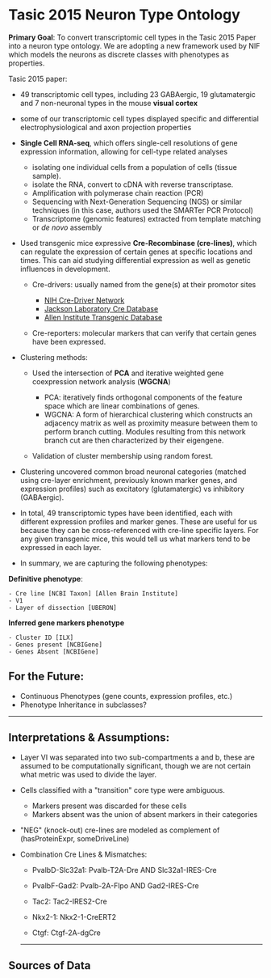 # Tasic 2015 Neuron Type Ontology

**Primary Goal**: To convert transcriptomic cell types in the Tasic 2015 Paper into a neuron type ontology. We are adopting a new framework used by NIF which models the neurons as discrete classes with phenotypes as properties.

Tasic 2015 paper:

- 49 transcriptomic cell types, including 23 GABAergic, 19 glutamatergic and 7 non-neuronal types in the mouse **visual cortex**
- some of our transcriptomic cell types displayed specific and differential electrophysiological and axon projection properties
- **Single Cell RNA-seq**, which offers single-cell resolutions of gene expression information, allowing for cell-type related analyses

  - isolating one individual cells from a population of cells (tissue sample).
  - isolate the RNA, convert to cDNA with reverse transcriptase.
  - Amplification with polymerase chain reaction (PCR)
  - Sequencing with Next-Generation Sequencing (NGS) or similar techniques (in this case, authors used the SMARTer PCR Protocol)
  - Transcriptome (genomic features) extracted from template matching or _de novo_ assembly

- Used transgenic mice expressive **Cre-Recombinase (cre-lines)**, which can regulate the expression of certain genes at specific locations and times. This can aid studying differential expression as well as genetic influences in development.

  - Cre-drivers: usually named from the gene(s) at their promotor sites

    - [NIH Cre-Driver Network](www.credrivermice.org/database)
    - [Jackson Laboratory Cre Database](https://www.jax.org/research-and-faculty/resources/cre-repository/characterized-cre-lines-jax-cre-resource)
    - [Allen Institute Transgenic Database](https://connectivity.brain-map.org/transgenic)

  - Cre-reporters: molecular markers that can verify that certain genes have been expressed.

- Clustering methods:

  - Used the intersection of **PCA** and iterative weighted gene coexpression network analysis (**WGCNA**)

    - PCA: iteratively finds orthogonal components of the feature space which are linear combinations of genes.
    - WGCNA: A form of hierarchical clustering which constructs an adjacency matrix as well as proximity measure between them to perform branch cutting. Modules resulting from this network branch cut are then characterized by their eigengene.

  - Validation of cluster membership using random forest.

- Clustering uncovered common broad neuronal categories (matched using cre-layer enrichment, previously known marker genes, and expression profiles) such as excitatory (glutamatergic) vs inhibitory (GABAergic).

- In total, 49 transcriptomic types have been identified, each with different expression profiles and marker genes. These are useful for us because they can be cross-referenced with cre-line specific layers. For any given transgenic mice, this would tell us what markers tend to be expressed in each layer.

- In summary, we are capturing the following phenotypes:

**Definitive phenotype**:

```
- Cre line [NCBI Taxon] [Allen Brain Institute]
- V1
- Layer of dissection [UBERON]
```

**Inferred gene markers phenotype**

```
- Cluster ID [ILX]
- Genes present [NCBIGene]
- Genes Absent [NCBIGene]
```

## For the Future:

- Continuous Phenotypes (gene counts, expression profiles, etc.)
- Phenotype Inheritance in subclasses?

--------------------------------------------------------------------------------

## Interpretations & Assumptions:

- Layer VI was separated into two sub-compartments a and b, these are assumed to be computationally significant, though we are not certain what metric was used to divide the layer.

- Cells classified with a "transition" core type were ambiguous.

  - Markers present was discarded for these cells
  - Markers absent was the union of absent markers in their categories

- "NEG" (knock-out) cre-lines are modeled as complement of (hasProteinExpr, someDriveLine)

- Combination Cre Lines & Mismatches:

  - PvalbD-Slc32a1: Pvalb-T2A-Dre AND Slc32a1-IRES-Cre

  - PvalbF-Gad2: Pvalb-2A-Flpo AND Gad2-IRES-Cre

  - Tac2: Tac2-IRES2-Cre

  - Nkx2-1: Nkx2-1-CreERT2

  - Ctgf: Ctgf-2A-dgCre

  --------------------------------------------------------------------------------

## Sources of Data
